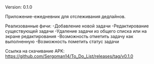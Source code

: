 Version: 0.1.0

Приложение-ежедневник для отслеживания дедлайнов.

Реализованные фичи:
-Добавление новой задачи
-Редактирование существующей задачи
-Удаление задачи из общего списка или на экране редактирования
-Возможность отметить задачу как выполненную
-Возможность пометить статус задачи

Ссылка на скачивание APK:
https://github.com/Sergoman14/To_Do_List/releases/tag/v0.1.0
